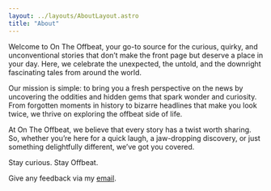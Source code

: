 ```yaml
---
layout: ../layouts/AboutLayout.astro
title: "About"
---
```


Welcome to On The Offbeat, your go-to source for the curious, quirky, and unconventional stories that don’t make the front page but deserve a place in your day. Here, we celebrate the unexpected, the untold, and the downright fascinating tales from around the world.

Our mission is simple: to bring you a fresh perspective on the news by uncovering the oddities and hidden gems that spark wonder and curiosity. From forgotten moments in history to bizarre headlines that make you look twice, we thrive on exploring the offbeat side of life.

At On The Offbeat, we believe that every story has a twist worth sharing. So, whether you’re here for a quick laugh, a jaw-dropping discovery, or just something delightfully different, we’ve got you covered.

Stay curious. Stay Offbeat.
 
Give any feedback via my [email](mailto:shannon@ontheoffbeat.com).
